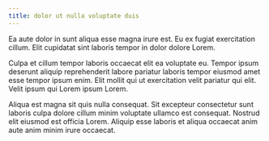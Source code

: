 ```yaml
---
title: dolor ut nulla voluptate duis
---
```


Ea aute dolor in sunt aliqua esse magna irure est. Eu ex fugiat exercitation cillum. Elit cupidatat sint laboris tempor in dolor dolore Lorem.

Culpa et cillum tempor laboris occaecat elit ea voluptate eu. Tempor ipsum deserunt aliquip reprehenderit labore pariatur laboris tempor eiusmod amet esse tempor ipsum enim. Elit mollit qui ut exercitation velit pariatur qui elit. Velit ipsum qui Lorem ipsum Lorem.

Aliqua est magna sit quis nulla consequat. Sit excepteur consectetur sunt laboris culpa dolore cillum minim voluptate ullamco est consequat. Nostrud elit eiusmod est officia Lorem. Aliquip esse laboris et aliqua occaecat anim aute anim minim irure occaecat.